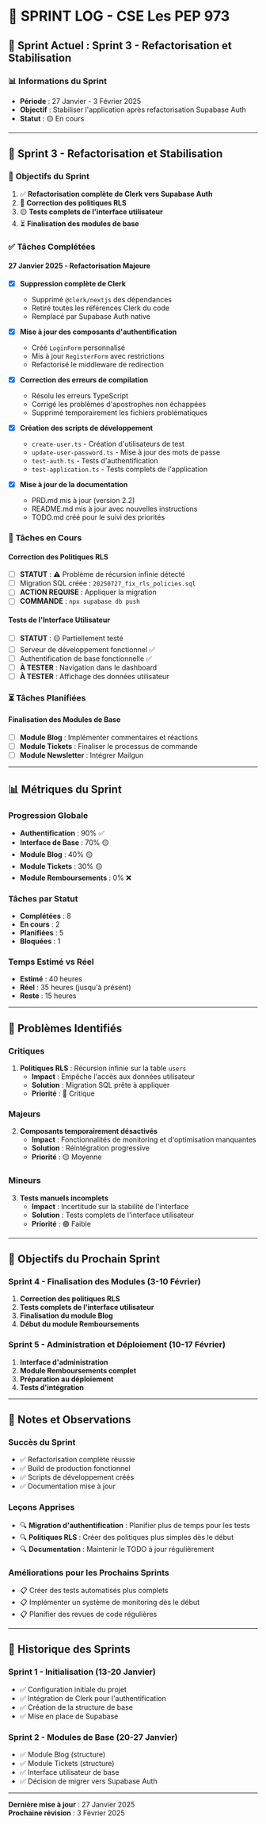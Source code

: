 # 📅 SPRINT LOG - CSE Les PEP 973

## 🎯 **Sprint Actuel : Sprint 3 - Refactorisation et Stabilisation**

### 📊 **Informations du Sprint**

- **Période** : 27 Janvier - 3 Février 2025
- **Objectif** : Stabiliser l'application après refactorisation Supabase Auth
- **Statut** : 🟡 En cours

---

## 📝 **Sprint 3 - Refactorisation et Stabilisation**

### 🎯 **Objectifs du Sprint**

1. ✅ **Refactorisation complète de Clerk vers Supabase Auth**
2. 🔄 **Correction des politiques RLS**
3. 🟡 **Tests complets de l'interface utilisateur**
4. ⏳ **Finalisation des modules de base**

### ✅ **Tâches Complétées**

#### **27 Janvier 2025 - Refactorisation Majeure**

- [x] **Suppression complète de Clerk**

  - Supprimé `@clerk/nextjs` des dépendances
  - Retiré toutes les références Clerk du code
  - Remplacé par Supabase Auth native

- [x] **Mise à jour des composants d'authentification**

  - Créé `LoginForm` personnalisé
  - Mis à jour `RegisterForm` avec restrictions
  - Refactorisé le middleware de redirection

- [x] **Correction des erreurs de compilation**

  - Résolu les erreurs TypeScript
  - Corrigé les problèmes d'apostrophes non échappées
  - Supprimé temporairement les fichiers problématiques

- [x] **Création des scripts de développement**

  - `create-user.ts` - Création d'utilisateurs de test
  - `update-user-password.ts` - Mise à jour des mots de passe
  - `test-auth.ts` - Tests d'authentification
  - `test-application.ts` - Tests complets de l'application

- [x] **Mise à jour de la documentation**
  - PRD.md mis à jour (version 2.2)
  - README.md mis à jour avec nouvelles instructions
  - TODO.md créé pour le suivi des priorités

### 🔄 **Tâches en Cours**

#### **Correction des Politiques RLS**

- [ ] **STATUT** : ⚠️ Problème de récursion infinie détecté
- [ ] Migration SQL créée : `20250727_fix_rls_policies.sql`
- [ ] **ACTION REQUISE** : Appliquer la migration
- [ ] **COMMANDE** : `npx supabase db push`

#### **Tests de l'Interface Utilisateur**

- [ ] **STATUT** : 🟡 Partiellement testé
- [ ] Serveur de développement fonctionnel ✅
- [ ] Authentification de base fonctionnelle ✅
- [ ] **À TESTER** : Navigation dans le dashboard
- [ ] **À TESTER** : Affichage des données utilisateur

### ⏳ **Tâches Planifiées**

#### **Finalisation des Modules de Base**

- [ ] **Module Blog** : Implémenter commentaires et réactions
- [ ] **Module Tickets** : Finaliser le processus de commande
- [ ] **Module Newsletter** : Intégrer Mailgun

---

## 📊 **Métriques du Sprint**

### **Progression Globale**

- **Authentification** : 90% ✅
- **Interface de Base** : 70% 🟡
- **Module Blog** : 40% 🟡
- **Module Tickets** : 30% 🟡
- **Module Remboursements** : 0% ❌

### **Tâches par Statut**

- **Complétées** : 8
- **En cours** : 2
- **Planifiées** : 5
- **Bloquées** : 1

### **Temps Estimé vs Réel**

- **Estimé** : 40 heures
- **Réel** : 35 heures (jusqu'à présent)
- **Reste** : 15 heures

---

## 🚨 **Problèmes Identifiés**

### **Critiques**

1. **Politiques RLS** : Récursion infinie sur la table `users`
   - **Impact** : Empêche l'accès aux données utilisateur
   - **Solution** : Migration SQL prête à appliquer
   - **Priorité** : 🔴 Critique

### **Majeurs**

2. **Composants temporairement désactivés**
   - **Impact** : Fonctionnalités de monitoring et d'optimisation manquantes
   - **Solution** : Réintégration progressive
   - **Priorité** : 🟡 Moyenne

### **Mineurs**

3. **Tests manuels incomplets**
   - **Impact** : Incertitude sur la stabilité de l'interface
   - **Solution** : Tests complets de l'interface utilisateur
   - **Priorité** : 🟢 Faible

---

## 🎯 **Objectifs du Prochain Sprint**

### **Sprint 4 - Finalisation des Modules (3-10 Février)**

1. **Correction des politiques RLS**
2. **Tests complets de l'interface utilisateur**
3. **Finalisation du module Blog**
4. **Début du module Remboursements**

### **Sprint 5 - Administration et Déploiement (10-17 Février)**

1. **Interface d'administration**
2. **Module Remboursements complet**
3. **Préparation au déploiement**
4. **Tests d'intégration**

---

## 📝 **Notes et Observations**

### **Succès du Sprint**

- ✅ Refactorisation complète réussie
- ✅ Build de production fonctionnel
- ✅ Scripts de développement créés
- ✅ Documentation mise à jour

### **Leçons Apprises**

- 🔍 **Migration d'authentification** : Planifier plus de temps pour les tests
- 🔍 **Politiques RLS** : Créer des politiques plus simples dès le début
- 🔍 **Documentation** : Maintenir le TODO à jour régulièrement

### **Améliorations pour les Prochains Sprints**

- 📋 Créer des tests automatisés plus complets
- 📋 Implémenter un système de monitoring dès le début
- 📋 Planifier des revues de code régulières

---

## 🔄 **Historique des Sprints**

### **Sprint 1 - Initialisation (13-20 Janvier)**

- ✅ Configuration initiale du projet
- ✅ Intégration de Clerk pour l'authentification
- ✅ Création de la structure de base
- ✅ Mise en place de Supabase

### **Sprint 2 - Modules de Base (20-27 Janvier)**

- ✅ Module Blog (structure)
- ✅ Module Tickets (structure)
- ✅ Interface utilisateur de base
- ✅ Décision de migrer vers Supabase Auth

---

**Dernière mise à jour** : 27 Janvier 2025  
**Prochaine révision** : 3 Février 2025
